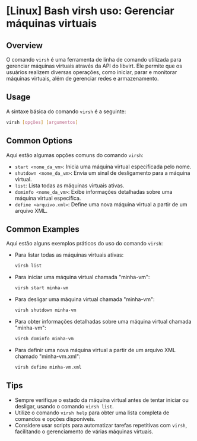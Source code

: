 # [Linux] Bash virsh uso: Gerenciar máquinas virtuais

## Overview
O comando `virsh` é uma ferramenta de linha de comando utilizada para gerenciar máquinas virtuais através da API do libvirt. Ele permite que os usuários realizem diversas operações, como iniciar, parar e monitorar máquinas virtuais, além de gerenciar redes e armazenamento.

## Usage
A sintaxe básica do comando `virsh` é a seguinte:

```bash
virsh [opções] [argumentos]
```

## Common Options
Aqui estão algumas opções comuns do comando `virsh`:

- `start <nome_da_vm>`: Inicia uma máquina virtual especificada pelo nome.
- `shutdown <nome_da_vm>`: Envia um sinal de desligamento para a máquina virtual.
- `list`: Lista todas as máquinas virtuais ativas.
- `dominfo <nome_da_vm>`: Exibe informações detalhadas sobre uma máquina virtual específica.
- `define <arquivo.xml>`: Define uma nova máquina virtual a partir de um arquivo XML.

## Common Examples
Aqui estão alguns exemplos práticos do uso do comando `virsh`:

- Para listar todas as máquinas virtuais ativas:
  ```bash
  virsh list
  ```

- Para iniciar uma máquina virtual chamada "minha-vm":
  ```bash
  virsh start minha-vm
  ```

- Para desligar uma máquina virtual chamada "minha-vm":
  ```bash
  virsh shutdown minha-vm
  ```

- Para obter informações detalhadas sobre uma máquina virtual chamada "minha-vm":
  ```bash
  virsh dominfo minha-vm
  ```

- Para definir uma nova máquina virtual a partir de um arquivo XML chamado "minha-vm.xml":
  ```bash
  virsh define minha-vm.xml
  ```

## Tips
- Sempre verifique o estado da máquina virtual antes de tentar iniciar ou desligar, usando o comando `virsh list`.
- Utilize o comando `virsh help` para obter uma lista completa de comandos e opções disponíveis.
- Considere usar scripts para automatizar tarefas repetitivas com `virsh`, facilitando o gerenciamento de várias máquinas virtuais.